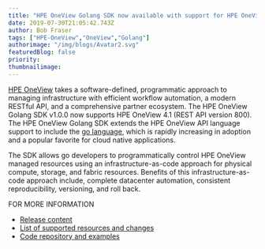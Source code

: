 ```yaml
---
title: "HPE OneView Golang SDK now available with support for HPE OneView 4.1"
date: 2019-07-30T21:05:42.743Z
author: Bob Fraser 
tags: ["HPE-OneView","OneView","Golang"]
authorimage: "/img/blogs/Avatar2.svg"
featuredBlog: false
priority:
thumbnailimage:
---
```

[HPE OneView](https://hpe.com/info/oneview) takes
a software-defined, programmatic approach to managing infrastructure with efficient workflow automation, a modern RESTful API, and a comprehensive partner ecosystem. The HPE OneView Golang SDK v1.0.0 now supports HPE OneView 4.1 (REST API version 800). The HPE OneView Golang SDK extends the HPE OneView API language support to include the [go language](https://golang.org), which is rapidly increasing in adoption and a popular favorite for cloud native applications.

The SDK allows go developers to programmatically control HPE OneView managed resources using an infrastructure-as-code approach for physical compute, storage, and fabric resources. Benefits of this infrastructure-as-code approach include, complete datacenter automation, consistent reproducibility, versioning, and roll back.

FOR MORE INFORMATION

* [Release content](https://github.com/HewlettPackard/oneview-golang/releases/tag/v1.0.0)
* [List of supported resources and changes](https://github.com/HewlettPackard/oneview-golang/blob/v1.0.0/CHANGELOG.md)
* [Code repository and examples](https://github.com/HewlettPackard/oneview-golang)
